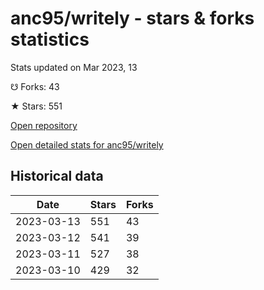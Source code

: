 # anc95/writely - stars & forks statistics

Stats updated on Mar 2023, 13

☋ Forks: 43

★ Stars: 551

[Open repository](https://github.com/anc95/writely)

[Open detailed stats for anc95/writely](https://reviewgithub.com/rep/anc95/writely)

## Historical data
| Date | Stars | Forks |
|------|-------|-------|
| 2023-03-13 | 551 | 43 | 
| 2023-03-12 | 541 | 39 | 
| 2023-03-11 | 527 | 38 | 
| 2023-03-10 | 429 | 32 | 

